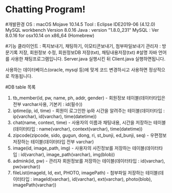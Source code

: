 # Chatting Program!

#개발환경
OS : macOS Mojave 10.14.5
Tool : Eclipse IDE2019-06 (4.12.0)
       MySQL workbench Version 8.0.16
Java : version "1.8.0_231"
MySQL : Ver 8.0.16 for osx10.14 on x86_64 (Homebrew)

#기능
클라이언트 : 쪽지보내기, 채팅하기, 이모티콘보내기, 첨부파일보내기
관리자 : 방문기록 저장, 회원정보 수정, 회원정보DB 저장(txt), 채팅내용저장(txt) 
#설명
자바 언어를 사용한 채팅프로그램입니다.
Server.java 실행시킨 뒤 Client.java 실행하면됩니다.

사용하는 데이터베이스(oracle, mysql 등)에 맞게 코드 변경하시고 사용하면 정상적으로 작동됩니다.

#DB table 목록
1. tb_member(id, pw, name, ph, addr, gender) - 회원정보 테이블(데이터타입은 전부 varchar사용, 기본키 : id(필수))
2. iptime(ip, id, time) - 회원이 로그인한 ip와 시간을 알려주는 테이블(데이터타입 : ip(varchar), id(varchar), time(datetime))
3. chat(name, context, time) - 사용자의 이름과 채팅내용, 시간을 저장하는 테이블(데이터타입 : name(varchar), context(varchar), time(datetime))
4. zipcode(zipcode, sido, gugun, dong, ri, st_bunji, ed_bunji, seq) - 우편정보 저장하는 테이블(데이터타입 전부 varchar)
5. image(id, image_path, img) - 사용자의 사진정보를 저장하는 테이블(데이터타입 : id(varchar), image_path(varchar), img(blob))
6. admink(id, pw) - 관리자 회원정보를 저장하는 테이블(데이터타입 : id(varchar), pw(varchar))
7. fileList(imageId, Id, ext, PHOTO, imagePath) - 첨부파일 저장하는 테이블(데이터타입 : imageId(varchar), id(varchar), ext(varchar), photo(blob), imagePath(varchar))
